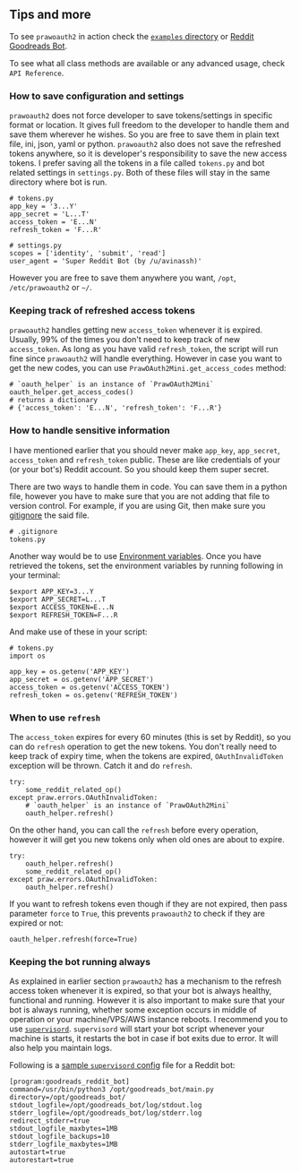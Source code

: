 ## Tips and more

To see `prawoauth2` in action check the [`examples` directory](https://github.com/avinassh/prawoauth2/tree/master/examples) or [Reddit Goodreads Bot](https://github.com/avinassh/Reddit-GoodReads-Bot).

To see what all class methods are available or any advanced usage, check `API Reference`.

### How to save configuration and settings

`prawoauth2` does not force developer to save tokens/settings in specific format or location. It gives full freedom to the developer to handle them and save them wherever he wishes. So you are free to save them in plain text file, ini, json, yaml or python. `prawoauth2` also does not save the refreshed tokens anywhere, so it is developer's responsibility to save the new access tokens. I prefer saving all the tokens in a file called `tokens.py` and bot related settings in `settings.py`. Both of these files will stay in the same directory where bot is run.

    # tokens.py
    app_key = '3...Y'
    app_secret = 'L...T'
    access_token = 'E...N'
    refresh_token = 'F...R'

    # settings.py
    scopes = ['identity', 'submit', 'read']
    user_agent = 'Super Reddit Bot (by /u/avinassh)'

However you are free to save them anywhere you want, `/opt`, `/etc/prawoauth2` or `~/`.


### Keeping track of refreshed access tokens

`prawoauth2` handles getting new `access_token` whenever it is expired. Usually, 99% of the times you don't need to keep track of new `access_token`. As long as you have valid `refresh_token`, the script will run fine since `prawoauth2` will handle everything. However in case you want to get the new codes, you can use `PrawOAuth2Mini.get_access_codes` method:

    # `oauth_helper` is an instance of `PrawOAuth2Mini`
    oauth_helper.get_access_codes()
    # returns a dictionary
    # {'access_token': 'E...N', 'refresh_token': 'F...R'}


### How to handle sensitive information

I have mentioned earlier that you should never make `app_key`, `app_secret`, `access_token` and `refresh_token` public. These are like credentials of your (or your bot's) Reddit account. So you should keep them super secret. 

There are two ways to handle them in code. You can save them in a python file, however you have to make sure that you are not adding that file to version control. For example, if you are using Git, then make sure you [gitignore](http://git-scm.com/docs/gitignore) the said file. 

    # .gitignore
    tokens.py

Another way would be to use [Environment variables](https://en.wikipedia.org/wiki/Environment_variable). Once you have retrieved the tokens, set the environment variables by running following in your terminal:

    $export APP_KEY=3...Y
    $export APP_SECRET=L...T
    $export ACCESS_TOKEN=E...N
    $export REFRESH_TOKEN=F...R

And make use of these in your script:

    # tokens.py
    import os

    app_key = os.getenv('APP_KEY')
    app_secret = os.getenv('APP_SECRET')
    access_token = os.getenv('ACCESS_TOKEN')
    refresh_token = os.getenv('REFRESH_TOKEN')


### When to use `refresh`

The `access_token` expires for every 60 minutes (this is set by Reddit), so you can do `refresh` operation to get the new tokens. You don't really need to keep track of expiry time, when the tokens are expired, `OAuthInvalidToken` exception will be thrown. Catch it and do `refresh`. 

    try:
        some_reddit_related_op()
    except praw.errors.OAuthInvalidToken:
        # `oauth_helper` is an instance of `PrawOAuth2Mini`
        oauth_helper.refresh()

On the other hand, you can call the `refresh` before every operation, however it will get you new tokens only when old ones are about to expire.

    try:
        oauth_helper.refresh()
        some_reddit_related_op()
    except praw.errors.OAuthInvalidToken:
        oauth_helper.refresh()

If you want to refresh tokens even though if they are not expired, then pass parameter `force` to `True`, this prevents `prawoauth2` to check if they are expired or not:

    oauth_helper.refresh(force=True)


### Keeping the bot running always

As explained in earlier section `prawoauth2` has a mechanism to the refresh access token whenever it is expired, so that your bot is always healthy, functional and running. However it is also important to make sure that your bot is always running, whether some exception occurs in middle of operation or your machine/VPS/AWS instance reboots. I recommend you to use [`supervisord`](http://supervisord.org/). `supervisord` will start your bot script whenever your machine is starts, it restarts the bot in case if bot exits due to error. It will also help you maintain logs.

Following is a [sample `supervisord` config](https://github.com/avinassh/Reddit-GoodReads-Bot/blob/master/supervisor.conf) file for a Reddit bot:

    [program:goodreads_reddit_bot]
    command=/usr/bin/python3 /opt/goodreads_bot/main.py
    directory=/opt/goodreads_bot/
    stdout_logfile=/opt/goodreads_bot/log/stdout.log
    stderr_logfile=/opt/goodreads_bot/log/stderr.log
    redirect_stderr=true
    stdout_logfile_maxbytes=1MB
    stdout_logfile_backups=10
    stderr_logfile_maxbytes=1MB
    autostart=true
    autorestart=true